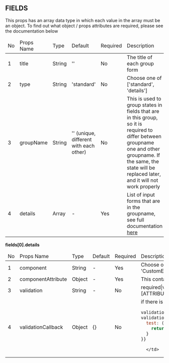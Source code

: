 ## FIELDS ##

This props has an array data type in which each value in the array must be an object. To find out what object / props attributes are required, please see the documentation below

<table>
  <thead>
    <tr>
      <td>No</td>
      <td>Props Name</td>
      <td>Type</td>
      <td>Default</td>
      <td>Required</td>
      <td>Description</td>
    </tr>
  </thead>
  <tbody>
    <tr>
      <td>1</td>
      <td>title</td>
      <td>String</td>
      <td>''</td>
      <td>No</td>
      <td>The title of each group form</td>
    </tr>
    <tr>
      <td>2</td>
      <td>type</td>
      <td>String</td>
      <td>'standard'</td>
      <td>No</td>
      <td>Choose one of ['standard', 'details']</td>
    </tr>
    <tr>
      <td>3</td>
      <td>groupName</td>
      <td>String</td>
      <td>'' (unique, different with each other)</td>
      <td>No</td>
      <td>This is used to group states in fields that are in this group, so it is required to differ between groupname one and other groupname. If the same, the state will be replaced later, and it will not work properly</td>
    </tr>
    <tr>
      <td>4</td>
      <td>details</td>
      <td>Array</td>
      <td>-</td>
      <td>Yes</td>
      <td>List of input forms that are in the groupname, see full documentation <a href="#details">here</a></td>
    </tr>
  </tbody>
</table>

<b>fields[0].details</b>

<table>
  <thead>
    <tr>
      <td>No</td>
      <td>Props Name</td>
      <td>Type</td>
      <td>Default</td>
      <td>Required</td>
      <td>Description</td>
    </tr>
  </thead>
  <tbody>
    <tr>
      <td>1</td>
      <td>component</td>
      <td>String</td>
      <td>-</td>
      <td>Yes</td>
      <td>Choose one of ['Input', 'TextArea', 'InputNominal', 'Radio', 'Checkbox', 'Select', 'SelectMultiple', 'SelectAutoComplete', 'SelectMultipleAutoComplete', 'SelectAsyncAutoComplete', 'SelectAsyncMultipleAutoComplete', 'CustomEditor', 'FileUploader']</td>
    </tr>
    <tr>
      <td>2</td>
      <td>componentAttribute</td>
      <td>Object</td>
      <td>-</td>
      <td>Yes</td>
      <td>This contains the attributes of the components that have been specified above which consist of id, name, etc. For complete documentation click <a href="#componentAttribute">here</a></td>
    </tr>
    <tr>
      <td>3</td>
      <td>validation</td>
      <td>String</td>
      <td>-</td>
      <td>No</td>
      <td>required|validEmail|minLength_[YOUR_NUMBER]|maxLength_[YOUR_NUMBER]|integer|alphabet|gt_[YOUR_NUMBER]|gte_[YOUR_NUMBER]|lt_[YOUR_NUMBER]|lte_[YOUR_NUMBER]|validUrl|regex|matches[GROUP_NAME][ATTRIBUTE_NAME_INPUT]|callback_{YOUR_FUNC_NAME_CALLBACK}</td>
    </tr>
    <tr>
      <td>4</td>
      <td>validationCallback</td>
      <td>Object</td>
      <td>{}</td>
      <td>No</td>
      <td>if there is callback_test on the previous validation, then you are required to create an attribute in the callback validation object with a test name like this
      
```javascript
validation='callback_test',
validationCallback={{
  test: (value) => {
    return {message: '', validation: true}
  }
}}
```
      </td>
  </tr>
  </tbody>
</table>
